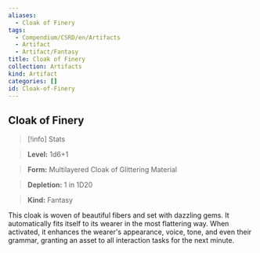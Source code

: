 ```yaml
---
aliases:
  - Cloak of Finery
tags:
  - Compendium/CSRD/en/Artifacts
  - Artifact
  - Artifact/Fantasy
title: Cloak of Finery
collection: Artifacts
kind: Artifact
categories: []
id: Cloak-of-Finery
---
```

## Cloak of Finery    
>[!info] Stats    
> **Level:** 1d6+1    
> **Form:** Multilayered Cloak of Glittering Material    
> **Depletion:** 1 in 1D20    
> **Kind:** Fantasy  
    
This cloak is woven of beautiful fibers and set with dazzling gems. It automatically fits itself to its wearer in the most flattering way. When activated, it enhances the wearer's appearance, voice, tone, and even their grammar, granting an asset to all interaction tasks for the next minute.
